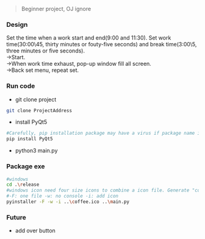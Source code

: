 > Beginner project, OJ ignore

### Design

Set the time when a work start and end(9:00 and 11:30).
Set work time(30:00\45, thirty minutes or fouty-five seconds) and break time(3:00\5, three minutes or five seconds).<br>
->Start.<br>
->When work time exhaust, pop-up window fill all screen.<br>
->Back set menu, repeat set.

### Run code

* git clone project
```sh
git clone ProjectAddress
```
* install PyQt5
```sh
#Carefully, pip installation package may have a virus if package name is error.
pip install PyQt5
```
* python3 main.py

### Package exe
```sh
#windows
cd .\release
#windows icon need four size icons to combine a icon file. Generate "coffee.ico" with "Greenfish Icon Editor".
#-F: one file -w: no console -i: add icon
pyinstaller -F -w -i ..\coffee.ico ..\main.py
```

### Future

* add over button 

